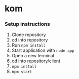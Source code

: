 # kom

### Setup instructions

1. Clone repository
2. cd into repository
3. Run ```npm install```
4. Start application with ```node app```
5. Open a new terminal
6. cd into repository/client
7. ```npm install```
8. ```npm start```
